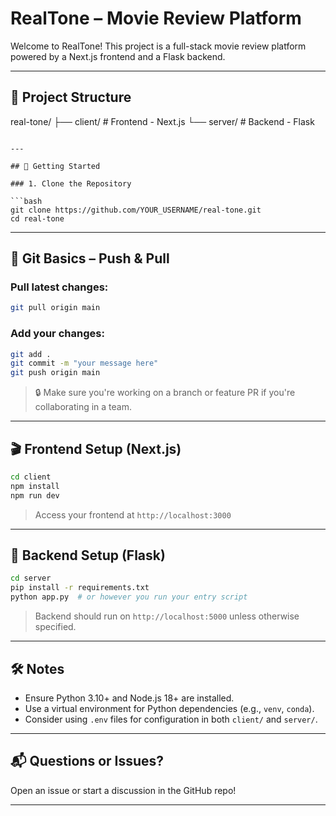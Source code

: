 # RealTone – Movie Review Platform

Welcome to RealTone! This project is a full-stack movie review platform powered by a Next.js frontend and a Flask backend.

---

## 🧱 Project Structure

real-tone/
├── client/     # Frontend - Next.js
└── server/     # Backend - Flask

````

---

## 🚀 Getting Started

### 1. Clone the Repository

```bash
git clone https://github.com/YOUR_USERNAME/real-tone.git
cd real-tone
````

---

## 🔁 Git Basics – Push & Pull

### Pull latest changes:

```bash
git pull origin main
```

### Add your changes:

```bash
git add .
git commit -m "your message here"
git push origin main
```

> 🔒 Make sure you're working on a branch or feature PR if you're collaborating in a team.

---

## 🎬 Frontend Setup (Next.js)

```bash
cd client
npm install
npm run dev
```

> Access your frontend at `http://localhost:3000`

---

## 🎯 Backend Setup (Flask)

```bash
cd server
pip install -r requirements.txt
python app.py  # or however you run your entry script
```

> Backend should run on `http://localhost:5000` unless otherwise specified.

---

## 🛠️ Notes

* Ensure Python 3.10+ and Node.js 18+ are installed.
* Use a virtual environment for Python dependencies (e.g., `venv`, `conda`).
* Consider using `.env` files for configuration in both `client/` and `server/`.

---

## 📬 Questions or Issues?

Open an issue or start a discussion in the GitHub repo!

---
